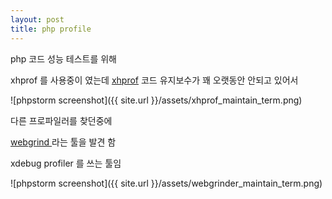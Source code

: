 ```yaml
---
layout: post
title: php profile
---
```


php 코드 성능 테스트를 위해

xhprof 를 사용중이 였는데 <a href = "https://github.com/phacility/xhprof">xhprof</a> 코드 유지보수가 꽤 오랫동안 안되고 있어서

![phpstorm screenshot]({{ site.url }}/assets/xhprof_maintain_term.png)

다른 프로파일러를 찾던중에

<a href = "https://github.com/jokkedk/webgrind/wiki/Installation"> webgrind </a>라는 툴을 발견 함

xdebug profiler 를 쓰는 툴임

![phpstorm screenshot]({{ site.url }}/assets/webgrinder_maintain_term.png)